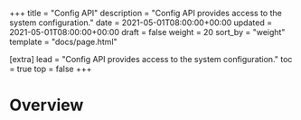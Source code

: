 +++
title = "Config API"
description = "Config API provides access to the system configuration."
date = 2021-05-01T08:00:00+00:00
updated = 2021-05-01T08:00:00+00:00
draft = false
weight = 20
sort_by = "weight"
template = "docs/page.html"

[extra]
lead = "Config API provides access to the system configuration."
toc = true
top = false
+++

# Overview

